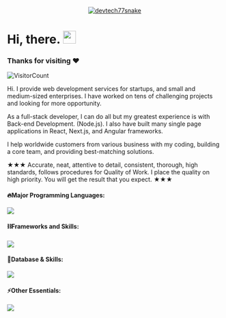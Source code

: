 <p align="center">
  <a href="#"><img src="https://readme-typing-svg.herokuapp.com?font=Architects+Daughter&size=30&duration=3000&pause=800&color=1BCDFF&center=true&vCenter=true&random=false&width=600&height=60&lines=Welcome+to+my+Github+Profile!;Senior+Web+Developer;Android+%26+iOS+App+Developer;Especially+Backend+Development" alt="devtech77snake" /></a>
</p>

<!-- Short Introduction -->

<h1 align = "left">
  Hi, there. <img src="https://github.com/devtech77snake/devtech77snake/blob/main/wave.gif" width="30" />

   ### Thanks for visiting :heart:
  ![VisitorCount](https://profile-counter.glitch.me/devtech77snake/count.svg)
  &emsp;
  
Hi. I provide web development services for startups, and small and medium-sized enterprises. I have worked on tens of challenging projects and looking for more opportunity.

As a full-stack developer, I can do all but my greatest experience is with Back-end Development. (Node.js).
I also have built many single page applications in React, Next.js, and Angular frameworks.

I help worldwide customers from various business with my coding, building a core team, and providing best-matching solutions.

★★★
Accurate, neat, attentive to detail, consistent, thorough, high standards, follows procedures for Quality of Work.
I place the quality on high priority. You will get the result that you expect.
★★★

#### 🔥Major Programming Languages:

  <div align="left">
    <img src="https://skillicons.dev/icons?i=html,css,js,ts,threejs,php,java,py,go,solidity,swift,kotlin" />
  </div>

#### ⛓️Frameworks and Skills:

  <div align="left">      
    <img src="https://skillicons.dev/icons?i=bootstrap,tailwind,react,redux,nextjs,vue,nuxtjs,angular,nodejs,express,django,flask,laravel,flutter,spring,figma,webflow,wordpress,pytorch,tensorflow" />
  </div>
  
#### 🧵Database & Skills:

  <div align="left">      
    <img src="https://skillicons.dev/icons?i=mysql,postgres,sqlite,mongodb,graphql,firebase,supabase,redis,postman" />
  </div>

#### ⚡️Other Essentials:

  <div align="left">      
    <img src="https://skillicons.dev/icons?i=git,gitlab,github,powershell,linux,docker,kubernetes,nginx,heroku,netlify,vercel,cloudflare,aws,gcp,azure,ai,bots" />
  </div>
</div>
